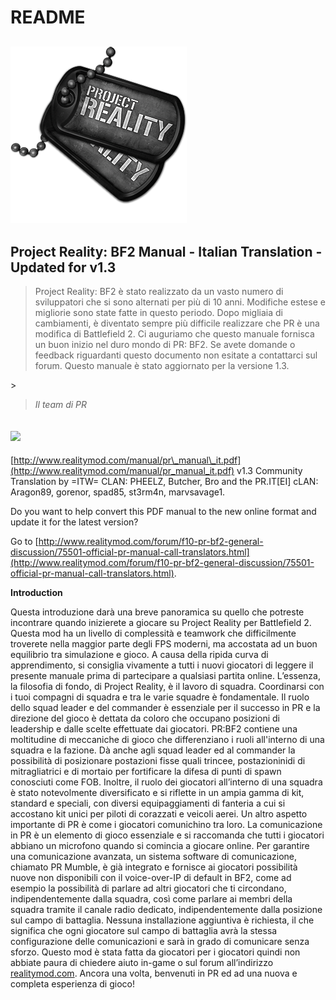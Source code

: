 # README

## ![](.gitbook/assets/pr_v1_logo.png)

## **Project Reality: BF2 Manual - Italian Translation - Updated for v1.3**

> Project Reality: BF2 è stato realizzato da un vasto numero di sviluppatori che si sono alternati per più di 10 anni. Modifiche estese e migliorie sono state fatte in questo periodo. Dopo migliaia di cambiamenti, è diventato sempre più difficile realizzare che PR è una modifica di Battlefield 2. Ci auguriamo che questo manuale fornisca un buon inizio nel duro mondo di PR: BF2. Se avete domande o feedback riguardanti questo documento non esitate a contattarci sul forum. Questo manuale è stato aggiornato per la versione 1.3.

&gt;

> _Il team di PR_

## ![](https://github.com/realitymod/pr-manual/tree/4ed281e1ffdb0845e74555f5cada93e3d9bb1c53/assets/flag.png)

[http://www.realitymod.com/manual/pr\_manual\_it.pdf](http://www.realitymod.com/manual/pr_manual_it.pdf) v1.3 Community Translation by =ITW= CLAN: PHEELZ, Butcher, Bro and the PR.IT\[EI\] cLAN: Aragon89, gorenor, spad85, st3rm4n, marvsavage1.

Do you want to help convert this PDF manual to the new online format and update it for the latest version?

Go to [http://www.realitymod.com/forum/f10-pr-bf2-general-discussion/75501-official-pr-manual-call-translators.html](http://www.realitymod.com/forum/f10-pr-bf2-general-discussion/75501-official-pr-manual-call-translators.html).

**Introduction**

Questa introduzione darà una breve panoramica su quello che potreste incontrare quando inizierete a giocare su Project Reality per Battlefield 2. Questa mod ha un livello di complessità e teamwork che difficilmente troverete nella maggior parte degli FPS moderni, ma accostata ad un buon equilibrio tra simulazione e gioco. A causa della ripida curva di apprendimento, si consiglia vivamente a tutti i nuovi giocatori di leggere il presente manuale prima di partecipare a qualsiasi partita online. L’essenza, la filosofia di fondo, di Project Reality, è il lavoro di squadra. Coordinarsi con i tuoi compagni di squadra e tra le varie squadre è fondamentale. Il ruolo dello squad leader e del commander è essenziale per il successo in PR e la direzione del gioco è dettata da coloro che occupano posizioni di leadership e dalle scelte effettuate dai giocatori. PR:BF2 contiene una moltitudine di meccaniche di gioco che differenziano i ruoli all'interno di una squadra e la fazione. Dà anche agli squad leader ed al commander la possibilità di posizionare postazioni fisse quali trincee, postazioninidi di mitragliatrici e di mortaio per fortificare la difesa di punti di spawn conosciuti come FOB. Inoltre, il ruolo dei giocatori all’interno di una squadra è stato notevolmente diversificato e si riflette in un ampia gamma di kit, standard e speciali, con diversi equipaggiamenti di fanteria a cui si accostano kit unici per piloti di corazzati e veicoli aerei. Un altro aspetto importante di PR è come i giocatori comunichino tra loro. La comunicazione in PR è un elemento di gioco essenziale e si raccomanda che tutti i giocatori abbiano un microfono quando si comincia a giocare online. Per garantire una comunicazione avanzata, un sistema software di comunicazione, chiamato PR Mumble, è già integrato e fornisce ai giocatori possibilità nuove non disponibili con il voice-over-IP di default in BF2, come ad esempio la possibilità di parlare ad altri giocatori che ti circondano, indipendentemente dalla squadra, così come parlare ai membri della squadra tramite il canale radio dedicato, indipendentemente dalla posizione sul campo di battaglia. Nessuna installazione aggiuntiva è richiesta, il che significa che ogni giocatore sul campo di battaglia avrà la stessa configurazione delle comunicazioni e sarà in grado di comunicare senza sforzo. Questo mod è stata fatta da giocatori per i giocatori quindi non abbiate paura di chiedere aiuto in-game o sul forum all’indirizzo [realitymod.com](http://www.realitymod.com/forum/f360-general-technical-support). Ancora una volta, benvenuti in PR ed ad una nuova e completa esperienza di gioco!

